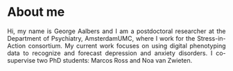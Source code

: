 # About me
<p style="text-align: justify;">
Hi, my name is George Aalbers and I am a postdoctoral researcher at the Department of Psychiatry, AmsterdamUMC, where I work for the Stress-in-Action consortium. My current work focuses on using digital phenotyping data to recognize and forecast depression and anxiety disorders. I co-supervise two PhD students: Marcos Ross and Noa van Zwieten.
</p>
